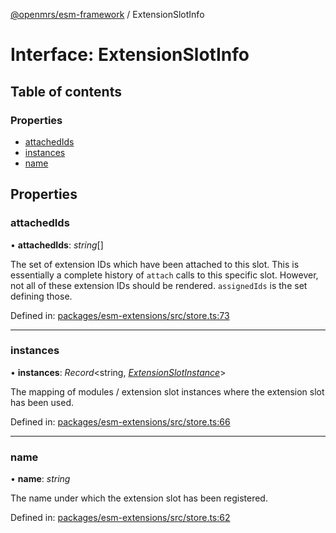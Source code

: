 [@openmrs/esm-framework](../API.md) / ExtensionSlotInfo

# Interface: ExtensionSlotInfo

## Table of contents

### Properties

- [attachedIds](extensionslotinfo.md#attachedids)
- [instances](extensionslotinfo.md#instances)
- [name](extensionslotinfo.md#name)

## Properties

### attachedIds

• **attachedIds**: *string*[]

The set of extension IDs which have been attached to this slot.
This is essentially a complete history of `attach` calls to this specific slot.
However, not all of these extension IDs should be rendered.
`assignedIds` is the set defining those.

Defined in: [packages/esm-extensions/src/store.ts:73](https://github.com/openmrs/openmrs-esm-core/blob/master/packages/esm-extensions/src/store.ts#L73)

___

### instances

• **instances**: *Record*<string, [*ExtensionSlotInstance*](extensionslotinstance.md)\>

The mapping of modules / extension slot instances where the extension slot has been used.

Defined in: [packages/esm-extensions/src/store.ts:66](https://github.com/openmrs/openmrs-esm-core/blob/master/packages/esm-extensions/src/store.ts#L66)

___

### name

• **name**: *string*

The name under which the extension slot has been registered.

Defined in: [packages/esm-extensions/src/store.ts:62](https://github.com/openmrs/openmrs-esm-core/blob/master/packages/esm-extensions/src/store.ts#L62)
